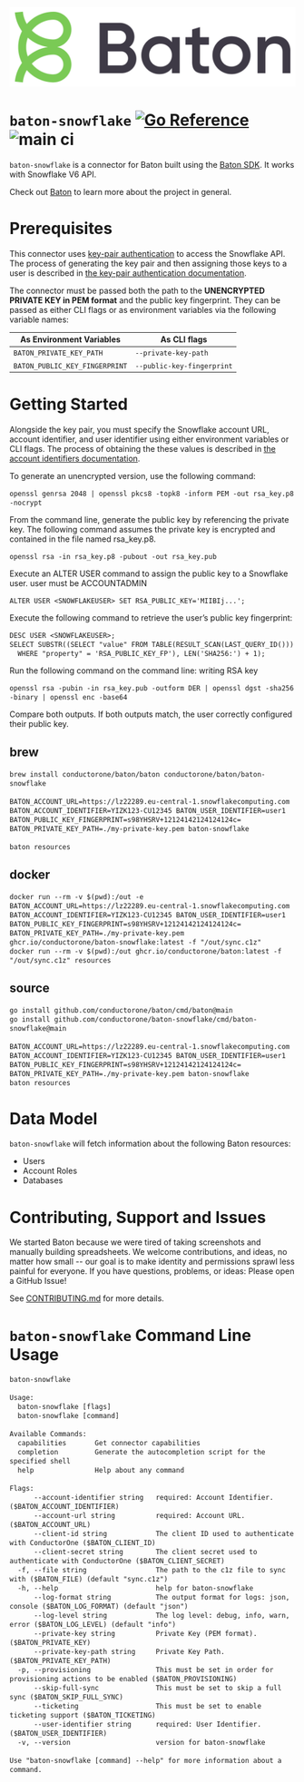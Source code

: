 ![Baton Logo](./docs/images/baton-logo.png)

# `baton-snowflake` [![Go Reference](https://pkg.go.dev/badge/github.com/conductorone/baton-snowflake.svg)](https://pkg.go.dev/github.com/conductorone/baton-snowflake) ![main ci](https://github.com/conductorone/baton-snowflake/actions/workflows/main.yaml/badge.svg)

`baton-snowflake` is a connector for Baton built using the [Baton SDK](https://github.com/conductorone/baton-sdk). It works with Snowflake V6 API.

Check out [Baton](https://github.com/conductorone/baton) to learn more about the project in general.

# Prerequisites

This connector uses 
[key-pair authentication](https://docs.snowflake.com/en/developer-guide/sql-api/authenticating#using-key-pair-authentication) 
to access the Snowflake API. The process of generating the key pair and then assigning those keys to a user is described in 
[the key-pair authentication documentation](https://docs.snowflake.com/en/user-guide/key-pair-auth). 

The connector must be passed both the path to the **UNENCRYPTED PRIVATE KEY in 
PEM format** and the public key fingerprint. They can be passed as either CLI 
flags or as environment variables via the following variable names:

| As Environment Variables       | As CLI flags               |
|--------------------------------|----------------------------|
| `BATON_PRIVATE_KEY_PATH`       | `--private-key-path`       |
| `BATON_PUBLIC_KEY_FINGERPRINT` | `--public-key-fingerprint` |

# Getting Started

Alongside the key pair, you must specify the Snowflake account URL, account identifier, and user identifier using 
either environment variables or CLI flags. The process of obtaining the these values is described in 
[the account identifiers documentation](https://docs.snowflake.com/en/user-guide/admin-account-identifier).

To generate an unencrypted version, use the following command:
```
openssl genrsa 2048 | openssl pkcs8 -topk8 -inform PEM -out rsa_key.p8 -nocrypt
```

From the command line, generate the public key by referencing the private key. 
The following command assumes the private key is encrypted and contained in the file named rsa_key.p8.
```
openssl rsa -in rsa_key.p8 -pubout -out rsa_key.pub
```

Execute an ALTER USER command to assign the public key to a Snowflake user.
user must be ACCOUNTADMIN
```
ALTER USER <SNOWFLAKEUSER> SET RSA_PUBLIC_KEY='MIIBIj...';
```

Execute the following command to retrieve the user’s public key fingerprint:
```
DESC USER <SNOWFLAKEUSER>;
SELECT SUBSTR((SELECT "value" FROM TABLE(RESULT_SCAN(LAST_QUERY_ID()))
  WHERE "property" = 'RSA_PUBLIC_KEY_FP'), LEN('SHA256:') + 1);
```

Run the following command on the command line: writing RSA key
```
openssl rsa -pubin -in rsa_key.pub -outform DER | openssl dgst -sha256 -binary | openssl enc -base64
```

Compare both outputs. If both outputs match, the user correctly configured their public key.

## brew

```
brew install conductorone/baton/baton conductorone/baton/baton-snowflake

BATON_ACCOUNT_URL=https://lz22289.eu-central-1.snowflakecomputing.com BATON_ACCOUNT_IDENTIFIER=YIZK123-CU12345 BATON_USER_IDENTIFIER=user1 BATON_PUBLIC_KEY_FINGERPRINT=s98YHSRV+12124142124124124c= BATON_PRIVATE_KEY_PATH=./my-private-key.pem baton-snowflake

baton resources
```

## docker

```
docker run --rm -v $(pwd):/out -e BATON_ACCOUNT_URL=https://lz22289.eu-central-1.snowflakecomputing.com BATON_ACCOUNT_IDENTIFIER=YIZK123-CU12345 BATON_USER_IDENTIFIER=user1 BATON_PUBLIC_KEY_FINGERPRINT=s98YHSRV+12124142124124124c= BATON_PRIVATE_KEY_PATH=./my-private-key.pem ghcr.io/conductorone/baton-snowflake:latest -f "/out/sync.c1z"
docker run --rm -v $(pwd):/out ghcr.io/conductorone/baton:latest -f "/out/sync.c1z" resources
```

## source

```
go install github.com/conductorone/baton/cmd/baton@main
go install github.com/conductorone/baton-snowflake/cmd/baton-snowflake@main

BATON_ACCOUNT_URL=https://lz22289.eu-central-1.snowflakecomputing.com BATON_ACCOUNT_IDENTIFIER=YIZK123-CU12345 BATON_USER_IDENTIFIER=user1 BATON_PUBLIC_KEY_FINGERPRINT=s98YHSRV+12124142124124124c= BATON_PRIVATE_KEY_PATH=./my-private-key.pem baton-snowflake
baton resources
```

# Data Model

`baton-snowflake` will fetch information about the following Baton resources:

- Users
- Account Roles
- Databases

# Contributing, Support and Issues

We started Baton because we were tired of taking screenshots and manually building spreadsheets. We welcome 
contributions, and ideas, no matter how small -- our goal is to make identity and permissions sprawl less painful for 
everyone. If you have questions, problems, or ideas: Please open a GitHub Issue!

See [CONTRIBUTING.md](https://github.com/ConductorOne/baton/blob/main/CONTRIBUTING.md) for more details.

# `baton-snowflake` Command Line Usage

```
baton-snowflake

Usage:
  baton-snowflake [flags]
  baton-snowflake [command]

Available Commands:
  capabilities       Get connector capabilities
  completion         Generate the autocompletion script for the specified shell
  help               Help about any command

Flags:
      --account-identifier string   required: Account Identifier. ($BATON_ACCOUNT_IDENTIFIER)
      --account-url string          required: Account URL. ($BATON_ACCOUNT_URL)
      --client-id string            The client ID used to authenticate with ConductorOne ($BATON_CLIENT_ID)
      --client-secret string        The client secret used to authenticate with ConductorOne ($BATON_CLIENT_SECRET)
  -f, --file string                 The path to the c1z file to sync with ($BATON_FILE) (default "sync.c1z")
  -h, --help                        help for baton-snowflake
      --log-format string           The output format for logs: json, console ($BATON_LOG_FORMAT) (default "json")
      --log-level string            The log level: debug, info, warn, error ($BATON_LOG_LEVEL) (default "info")
      --private-key string          Private Key (PEM format). ($BATON_PRIVATE_KEY)
      --private-key-path string     Private Key Path. ($BATON_PRIVATE_KEY_PATH)
  -p, --provisioning                This must be set in order for provisioning actions to be enabled ($BATON_PROVISIONING)
      --skip-full-sync              This must be set to skip a full sync ($BATON_SKIP_FULL_SYNC)
      --ticketing                   This must be set to enable ticketing support ($BATON_TICKETING)
      --user-identifier string      required: User Identifier. ($BATON_USER_IDENTIFIER)
  -v, --version                     version for baton-snowflake

Use "baton-snowflake [command] --help" for more information about a command.
```
